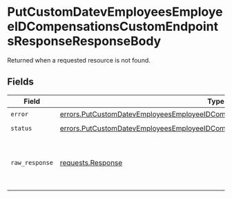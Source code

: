 # PutCustomDatevEmployeesEmployeeIDCompensationsCustomEndpointsResponseResponseBody

Returned when a requested resource is not found.


## Fields

| Field                                                                                                                                                                                    | Type                                                                                                                                                                                     | Required                                                                                                                                                                                 | Description                                                                                                                                                                              |
| ---------------------------------------------------------------------------------------------------------------------------------------------------------------------------------------- | ---------------------------------------------------------------------------------------------------------------------------------------------------------------------------------------- | ---------------------------------------------------------------------------------------------------------------------------------------------------------------------------------------- | ---------------------------------------------------------------------------------------------------------------------------------------------------------------------------------------- |
| `error`                                                                                                                                                                                  | [errors.PutCustomDatevEmployeesEmployeeIDCompensationsCustomEndpointsResponseError](../../models/errors/putcustomdatevemployeesemployeeidcompensationscustomendpointsresponseerror.md)   | :heavy_check_mark:                                                                                                                                                                       | N/A                                                                                                                                                                                      |
| `status`                                                                                                                                                                                 | [errors.PutCustomDatevEmployeesEmployeeIDCompensationsCustomEndpointsResponseStatus](../../models/errors/putcustomdatevemployeesemployeeidcompensationscustomendpointsresponsestatus.md) | :heavy_check_mark:                                                                                                                                                                       | N/A                                                                                                                                                                                      |
| `raw_response`                                                                                                                                                                           | [requests.Response](https://requests.readthedocs.io/en/latest/api/#requests.Response)                                                                                                    | :heavy_minus_sign:                                                                                                                                                                       | Raw HTTP response; suitable for custom response parsing                                                                                                                                  |